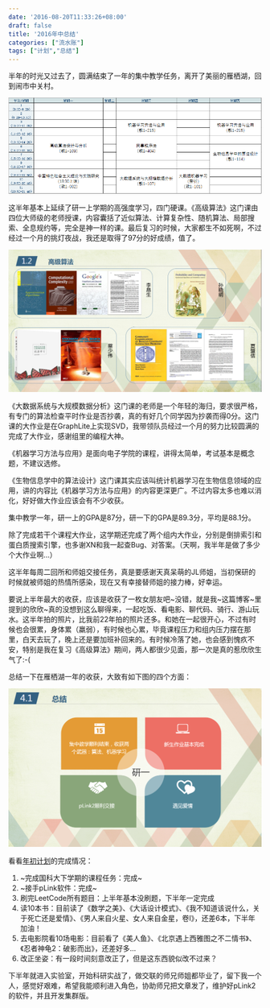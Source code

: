 ```yaml
---
date: '2016-08-20T11:33:26+08:00'
draft: false
title: '2016年中总结'
categories: ["流水账"]
tags: ["计划","总结"]
---
```

半年的时光又过去了，圆满结束了一年的集中教学任务，离开了美丽的雁栖湖，回到闹市中关村。

![ucas-schedule-2016-spring](ucas-schedule-2016-spring.png)

这半年基本上延续了研一上学期的高强度学习，四门硬课。《高级算法》这门课由四位大师级的老师授课，内容囊括了近似算法、计算复杂性、随机算法、局部搜索、全息规约等，完全是神一样的课。最后复习的时候，大家都生不如死啊，不过经过一个月的挑灯夜战，我还是取得了97分的好成绩，值了。

![advanced-algorithm](advanced-algorithm.png)

《大数据系统与大规模数据分析》这门课的老师是一个年轻的海归，要求很严格，有专门的算法检查平时作业是否抄袭，真的有好几个同学因为抄袭而得0分。这门课的大作业是在GraphLite上实现SVD，我带领队员经过一个月的努力比较圆满的完成了大作业，感谢组里的编程大神。

《机器学习方法与应用》是面向电子学院的课程，讲得太简单，考试基本是概念题，不建议选修。

《生物信息学中的算法设计》这门课其实应该叫统计机器学习在生物信息领域的应用，讲的内容比《机器学习方法与应用》的内容更深更广。不过内容太多也难以消化，好好做大作业应该会有不少收获。

集中教学一年，研一上的GPA是87分，研一下的GPA是89.3分，平均是88.1分。

除了完成若干个课程大作业，这学期还完成了两个组内大作业，分别是倒排索引和蛋白质搜索引擎，也多谢XN和我一起查Bug、对答案。（天啊，我半年是做了多少个大作业啊…）

这半年每周二回所和师姐交接任务，真是要感谢天真呆萌的JL师姐，当初保研的时候就被师姐的热情所感染，现在又有幸接替师姐的接力棒，好幸运。

要说上半年最大的收获，应该是收获了一枚女朋友吧\~没错，就是我~这篇博客~里提到的欣欣\~真的没想到这么聊得来，一起吃饭、看电影、聊代码、骑行、游山玩水。这半年拍的照片，比我前22年拍的照片还多。和她在一起很开心，不过有时候也会很累，身体累（羸弱），有时候也心累，毕竟课程压力和组内压力摆在那里，白天去玩了，晚上还是要加班补回来的。有时候冷落了她，也会感到愧疚不安，特别是我在复习《高级算法》期间，两人都很少见面，那一次是真的惹欣欣生气了:-(

总结一下在雁栖湖一年的收获，大致有如下图的四个方面：

![mid-year 2016 summary](mid-year-2016-summary.png)

看看[年初计划](https://bitjoy.net/posts/2016-01-03-2016-happy-new-year/)的完成情况：

1. ~完成国科大下学期的课程任务：完成~
2. ~接手pLink软件：完成~
3. 刷完LeetCode所有题目：上半年基本没刷题，下半年一定完成
4. 读10本书：目前读了《数学之美》、《大话设计模式》、《我不知道该说什么，关于死亡还是爱情》、《男人来自火星、女人来自金星，卷I》，还差6本，下半年加油！
5. 去电影院看10场电影：目前看了《美人鱼》、《北京遇上西雅图之不二情书》、《忍者神龟2：破影而出》，还差好多…
6. 改正坐姿：有一段时间刻意改正了，但是这东西貌似改不过来？

下半年就进入实验室，开始科研实战了，做交联的师兄师姐都毕业了，留下我一个人，感觉好艰难，希望我能顺利进入角色，协助师兄把文章发了，维护好pLink2的软件，并且开发集群版。